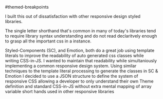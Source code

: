 #themed-breakpoints

I built this out of dissatisfaction with other responsive design styled libraries.

The single letter shorthand that's common in many of today's libraries tend to require library syntax understanding
and do not read declaritvely enough to grasp all the important css in a instance.

Styled-Components (SC), and Emotion, both do a great job using template literals to improve the readability of auto generated 
css classes while writing CSS-in-JS. I wanted to maintain that readability while simultaniously implementing a common
responsive design system. Using similar techniques to the template literal processing to generate the classes in SC & Emotion I 
decided to use a JSON structure to define the system of responsive CSS allowing a developer to only understand their own Theme
definition and standard CSS-in-JS without extra mental mapping of array variable short hands used in other responsive libraries

